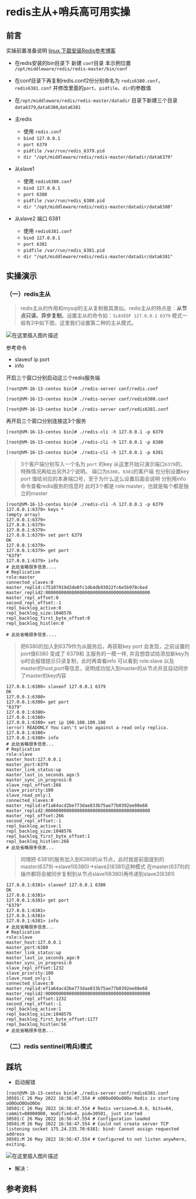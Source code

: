 # redis主从+哨兵高可用实操

## 前言

实操前置准备说明 [linux 下载安装Redis参考博客](https://blog.csdn.net/LvQiFen/article/details/124992803?spm=1001.2014.3001.5502)

- 在redis安装的bin目录下 新建 `conf`目录 本示例位置 `/opt/middleware/redis/redis-master/bin/conf`
- 在conf目录下再复制redis.conf2份分别命名为 `redis6380.conf`，`redis6381.conf` 并修改里面的`port`、`pidfile`、`dir`的参数值
- 在`/opt/middleware/redis/redis-master/datadir` 目录下新建三个目录 `data6379`,`data6380`,`data6381`

- 主redis
    - 使用 `redis.conf`
    - `bind 127.0.0.1`
    - `port 6379`
    - `pidfile /var/run/redis_6379.pid`
    - `dir "/opt/middleware/redis/redis-master/datadir/data6379"`

- 从slave1
    - 使用 `redis6380.conf`
    - `bind 127.0.0.1`
    - `port 6380`
    - `pidfile /var/run/redis_6380.pid`
    - `dir "/opt/middleware/redis/redis-master/datadir/data6380"`

- 从slave2 端口 6381
    - 使用 `redis6381.conf`
    - `bind 127.0.0.1`
    - `port 6381`
    - `pidfile /var/run/redis_6381.pid`
    - `dir "/opt/middleware/redis/redis-master/datadir/data6381"`

## 实操演示

### （一）redis主从

> redis主从的作用和mysql的主从复制极其类似。redis主从的特点是：**从节点只读、异步复制**。设置主从的命令如：`SLAVEOF 127.0.0.1 6379`
> 模式一般有2中如下图，这里我们设置第二种的主从模式。

![在这里插入图片描述](https://img-blog.csdnimg.cn/2aea204968094916b5891f6647c4c549.png)

参考命令

- slaveof ip port
- info

开启三个窗口分别启动这三个redis服务端

```shell
[root@VM-16-13-centos bin]# ./redis-server conf/redis.conf
````

```shell
[root@VM-16-13-centos bin]# ./redis-server conf/redis6380.conf
````

```shell
[root@VM-16-13-centos bin]# ./redis-server conf/redis6381.conf
````

再开启三个窗口分别连接这3个服务

```shell
[root@VM-16-13-centos bin]# ./redis-cli -h 127.0.0.1 -p 6379
````

```shell
[root@VM-16-13-centos bin]# ./redis-cli -h 127.0.0.1 -p 6380
````

```shell
[root@VM-16-13-centos bin]# ./redis-cli -h 127.0.0.1 -p 6381
````

> 3个客户端分别写入一个名为 `port` 的key 从这里开始只演示端口`6379`的，特殊情况再给出另外2个说明。
> 端口为`6380`，`6381`的客户端 也分别设置key port 值给对应的本身端口号，至于为什么这么设置后面会说明
> 分别用info 命令查看redis服务的信息时 此时3个都是 role:master，也就是每个都是独立的master

```shell
[root@VM-16-13-centos bin]# ./redis-cli -h 127.0.0.1 -p 6379
127.0.0.1:6379> keys *
(empty array)
127.0.0.1:6379> 
127.0.0.1:6379> 
127.0.0.1:6379> 
127.0.0.1:6379> set port 6379
OK
127.0.0.1:6379> 
127.0.0.1:6379> get port
"6379"
127.0.0.1:6379> info
# 此处省略很多信息....
# Replication
role:master
connected_slaves:0
master_replid:c75107919d2de0fc1db4db93022fc6e5b978c6ed
master_replid2:0000000000000000000000000000000000000000
master_repl_offset:0
second_repl_offset:-1
repl_backlog_active:0
repl_backlog_size:1048576
repl_backlog_first_byte_offset:0
repl_backlog_histlen:0

# 此处省略很多信息....
```

> 把6380的加入到6379作为从服务后，再获取key port 会发现，之前设置的port值6380 变成了 6379和 主服务的一模一样,
> 并且想尝试给添加新key为 ip时会报错提示只读复制，此时再查看info 可以看到 role:slave 以及master的host,port等信息，说明成功加入到master的从节点并且自动同步了master的key内容
>

```shell
127.0.0.1:6380> slaveof 127.0.0.1 6379
OK
127.0.0.1:6380> 
127.0.0.1:6380> get port 
"6379"
127.0.0.1:6380> 
127.0.0.1:6380> 
127.0.0.1:6380> set ip 100.100.100.100
(error) READONLY You can\'t write against a read only replica.
127.0.0.1:6380> 
127.0.0.1:6380> info
# 此处省略很多信息...
# Replication
role:slave
master_host:127.0.0.1
master_port:6379
master_link_status:up
master_last_io_seconds_ago:5
master_sync_in_progress:0
slave_repl_offset:266
slave_priority:100
slave_read_only:1
connected_slaves:0
master_replid:ef1a64acd2be773dae833b75ae77b0392ee88e68
master_replid2:0000000000000000000000000000000000000000
master_repl_offset:266
second_repl_offset:-1
repl_backlog_active:1
repl_backlog_size:1048576
repl_backlog_first_byte_offset:1
repl_backlog_histlen:266
# 此处省略很多信息...
```

> 同理把 6381的服务加入到6380的从节点，此时就是前面提到的 master(6379)->slave1(6380)->slave2(6381)这种模式
> 在master(6379)的操作都将会被同步复制到从节点slave1(6380)再传递到slave2(6381)

```shell
127.0.0.1:6381> slaveof 127.0.0.1 6380
OK
127.0.0.1:6381> 
127.0.0.1:6381> get port
"6379"
127.0.0.1:6381> 
127.0.0.1:6381> 
127.0.0.1:6381> info
# 此处省略很多信息...
# Replication
role:slave
master_host:127.0.0.1
master_port:6380
master_link_status:up
master_last_io_seconds_ago:9
master_sync_in_progress:0
slave_repl_offset:1232
slave_priority:100
slave_read_only:1
connected_slaves:0
master_replid:ef1a64acd2be773dae833b75ae77b0392ee88e68
master_replid2:0000000000000000000000000000000000000000
master_repl_offset:1232
second_repl_offset:-1
repl_backlog_active:1
repl_backlog_size:1048576
repl_backlog_first_byte_offset:1177
repl_backlog_histlen:56
# 此处省略很多信息...

```

### （二）redis sentinel(哨兵)模式

## 踩坑

- 启动报错

```shell
[root@VM-16-13-centos bin]# ./redis-server conf/redis6381.conf 
30501:C 26 May 2022 16:56:47.554 # oO0OoO0OoO0Oo Redis is starting oO0OoO0OoO0Oo
30501:C 26 May 2022 16:56:47.554 # Redis version=6.0.6, bits=64, commit=00000000, modified=0, pid=30501, just started
30501:C 26 May 2022 16:56:47.554 # Configuration loaded
30501:M 26 May 2022 16:56:47.554 # Could not create server TCP listening socket 175.24.235.70:6381: bind: Cannot assign requested address
30501:M 26 May 2022 16:56:47.554 # Configured to not listen anywhere, exiting.
```

![在这里插入图片描述](https://img-blog.csdnimg.cn/ccd28ba7e46a4113a6b19037a91d50de.png)

- 解决：

## 参考资料